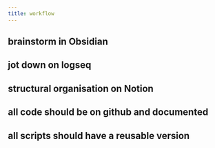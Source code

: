 ```yaml
---
title: workflow
---
```


## brainstorm in Obsidian
## jot down on logseq
## structural organisation on Notion
## all code should be on github and documented
## all scripts should have a reusable version
